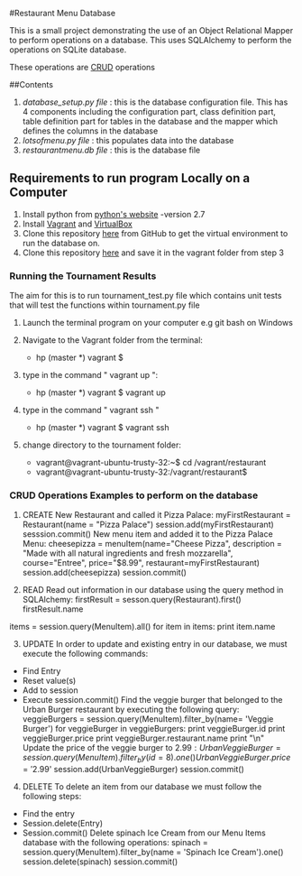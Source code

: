 #Restaurant Menu Database

This is a small project demonstrating the use of an Object Relational Mapper to perform operations on a database. This uses SQLAlchemy to perform the operations on SQLite database.

These operations are [CRUD](https://en.wikipedia.org/wiki/Create,_read,_update_and_delete) operations

##Contents
1. *database_setup.py file* : this is the database configuration file. This has 4 components including the configuration part, class definition part, table definition part for tables in the database and the mapper which defines the columns in the database
2.  *lotsofmenu.py file* : this populates data into the database
3. *restaurantmenu.db file* : this is the database file 


## Requirements to run program Locally on a Computer
1. Install python from [python's website][1]
   -version 2.7
2. Install [Vagrant](https://www.vagrantup.com/downloads.html) and [VirtualBox](https://www.virtualbox.org/wiki/Downloads)
3. Clone this repository [here](https://github.com/CruzanCaramele/Ubuntu-Virtual-Environment---Vagrant-Virtualbox.git) from GitHub to get the virtual environment to run the database on.
4. Clone this repository [here](https://github.com/CruzanCaramele/MenuDatabase.git) and save it in the vagrant folder from step 3



### Running the Tournament Results
The aim for this is to run tournament_test.py file which contains unit tests that will test the functions within tournament.py file

1. Launch the terminal program on your computer e.g git bash on Windows
2. Navigate to the Vagrant folder from the terminal:
	- hp (master *) vagrant $

3. type in the command " vagrant up ":
	- hp (master *) vagrant $ vagrant up

4. type in the command " vagrant ssh "
	- hp (master *) vagrant $ vagrant ssh

5. change directory to the tournament folder:
	- vagrant@vagrant-ubuntu-trusty-32:~$ cd /vagrant/restaurant
	- vagrant@vagrant-ubuntu-trusty-32:/vagrant/restaurant$

### CRUD Operations Examples to perform on the database
1. CREATE 
New Restaurant and called it Pizza Palace:
myFirstRestaurant = Restaurant(name = "Pizza Palace")
session.add(myFirstRestaurant)
sesssion.commit()
New menu item and added it to the Pizza Palace Menu:
cheesepizza = menuItem(name="Cheese Pizza", description = "Made with all natural ingredients and fresh mozzarella", course="Entree", price="$8.99", restaurant=myFirstRestaurant)
session.add(cheesepizza)
session.commit()

2. READ
Read out information in our database using the query method in SQLAlchemy:
firstResult = sesson.query(Restaurant).first()
firstResult.name

items = session.query(MenuItem).all()
for item in items:
    print item.name


3. UPDATE
In order to update and existing entry in our database, we must execute the following commands:
-	Find Entry
-	Reset value(s)
-	Add to session
-	Execute session.commit()
Find the veggie burger that belonged to the Urban Burger restaurant by executing the following query:
veggieBurgers = session.query(MenuItem).filter_by(name= 'Veggie Burger')
for veggieBurger in veggieBurgers:
    print veggieBurger.id
    print veggieBurger.price
    print veggieBurger.restaurant.name
    print "\n"
Update the price of the veggie burger to $2.99:
UrbanVeggieBurger = session.query(MenuItem).filter_by(id=8).one()
UrbanVeggieBurger.price = '$2.99'
session.add(UrbanVeggieBurger)
session.commit() 


4. DELETE
To delete an item from our database we must follow the following steps:
-	Find the entry
-	Session.delete(Entry)
-	Session.commit()
Delete spinach Ice Cream from our Menu Items database with the following operations:
spinach = session.query(MenuItem).filter_by(name = 'Spinach Ice Cream').one()
session.delete(spinach)
session.commit() 






[1]: http://python.org
